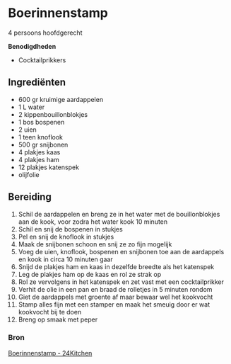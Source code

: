 # Boerinnenstamp

4 persoons hoofdgerecht

**Benodigdheden**

- Cocktailprikkers

## Ingrediënten

- 600 gr kruimige aardappelen
- 1 L water
- 2 kippenbouillonblokjes
- 1 bos bospenen
- 2 uien
- 1 teen knoflook
- 500 gr snijbonen
- 4 plakjes kaas
- 4 plakjes ham
- 12 plakjes katenspek
- olijfolie

## Bereiding

1. Schil de aardappelen en breng ze in het water met de bouillonblokjes aan de kook, voor zodra het water kook 10 minuten
2. Schil en snij de bospenen in stukjes
3. Pel en snij de knoflook in stukjes
4. Maak de snijbonen schoon en snij ze zo fijn mogelijk
5. Voeg de uien, knoflook, bospenen en snijbonen toe aan de aardappels en kook in circa 10 minuten gaar
6. Snijd de plakjes ham en kaas in dezelfde breedte als het katenspek
7. Leg de plakjes ham op de kaas en rol ze strak op
8. Rol ze vervolgens in het katenspek en zet vast met een cocktailprikker
9. Verhit de olie in een pan en braad de rolletjes in 5 minuten rondom
10. Giet de aardappels met groente af maar bewaar wel het kookvocht
11. Stamp alles fijn met een stamper en maak het smeuig door er wat kookvocht bij te doen
12. Breng op smaak met peper

### Bron

[Boerinnenstamp - 24Kitchen](https://www.24kitchen.nl/recepten/boerinnenstamp-aardappel-wortel-snijbonenstamppot)